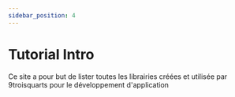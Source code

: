 ```yaml
---
sidebar_position: 4
---
```


# Tutorial Intro

Ce site a pour but de lister toutes les librairies créées et utilisée par 9troisquarts pour le développement d'application